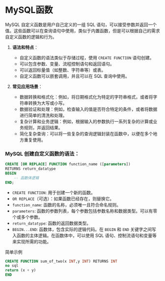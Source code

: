 # MySQL函数
MySQL 自定义函数是用户自己定义的一组 SQL 语句，可以接受参数并返回一个值。这些函数可以在查询语句中使用，类似于内置函数，但是可以根据自己的需求自定义函数的逻辑和行为。

1. **语法和特点**：
   - 自定义函数的语法类似于存储过程，使用 `CREATE FUNCTION` 语句创建。
   - 可以包含参数、变量、流程控制语句和返回语句。
   - 可以返回标量值（如整数、字符串等）或表。
   - 自定义函数可以嵌套调用，并且可以在 SQL 查询中使用。

2. **常见应用场景**：
   - 数据转换和格式化：例如，将日期格式化为特定的字符串格式，或者将字符串转换为大写或小写。
   - 数据验证和处理：例如，检查输入的值是否符合特定的条件，或者将数据进行简单的清洗和处理。
   - 复杂计算和业务逻辑：例如，根据输入的参数执行一系列复杂的计算或业务规则，并返回结果。
   - 简化复杂查询：可以将一些复杂的查询逻辑封装在函数中，以便在多个地方重复使用。


### MySQL 创建自定义函数的语法：

```sql
CREATE [OR REPLACE] FUNCTION function_name ([parameters])
RETURNS return_datatype
BEGIN
    -- 函数体逻辑
END;
```

- `CREATE FUNCTION`: 用于创建一个新的函数。
- `OR REPLACE`（可选）：如果函数已经存在，则替换它。
- `function_name`: 函数的名称，必须唯一且符合命名规则。
- `parameters`: 函数的参数列表，每个参数包括参数名称和数据类型。可以有零个或多个参数。
- `return_datatype`: 函数的返回数据类型。
- `BEGIN...END`: 函数体，包含实际的逻辑代码。在 `BEGIN` 和 `END` 关键字之间写入函数的主体逻辑。在函数体中，可以使用 SQL 语句、控制流语句和变量等来实现所需的功能。

简单示例
```sql
CREATE FUNCTION sum_of_two(x INT,y INT) RETURNS INT
no sql
return (x + y)
END
```
